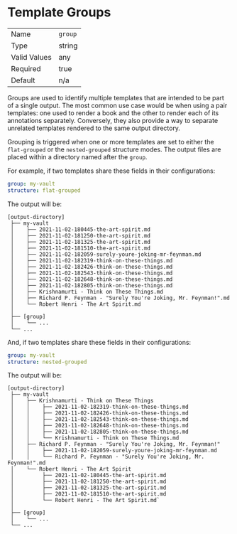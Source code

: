 # Template Groups

|              |         |
| ------------ | ------- |
| Name         | `group` |
| Type         | string  |
| Valid Values | any     |
| Required     | true    |
| Default      | n/a     |

Groups are used to identify multiple templates that are intended to be part of a
single output. The most common use case would be when using a pair templates:
one used to render a book and the other to render each of its annotations
separately. Conversely, they also provide a way to separate unrelated templates
rendered to the same output directory.

Grouping is triggered when one or more templates are set to either the
`flat-grouped` or the `nested-grouped` structure modes. The output files are
placed within a directory named after the `group`.

For example, if two templates share these fields in their configurations:

```yaml
group: my-vault
structure: flat-grouped
```

The output will be:

```plaintext
[output-directory]
 ├── my-vault
 │    ├── 2021-11-02-180445-the-art-spirit.md
 │    ├── 2021-11-02-181250-the-art-spirit.md
 │    ├── 2021-11-02-181325-the-art-spirit.md
 │    ├── 2021-11-02-181510-the-art-spirit.md
 │    ├── 2021-11-02-182059-surely-youre-joking-mr-feynman.md
 │    ├── 2021-11-02-182319-think-on-these-things.md
 │    ├── 2021-11-02-182426-think-on-these-things.md
 │    ├── 2021-11-02-182543-think-on-these-things.md
 │    ├── 2021-11-02-182648-think-on-these-things.md
 │    ├── 2021-11-02-182805-think-on-these-things.md
 │    ├── Krishnamurti - Think on These Things.md
 │    ├── Richard P. Feynman - "Surely You're Joking, Mr. Feynman!".md
 │    └── Robert Henri - The Art Spirit.md
 │
 ├── [group]
 │    └── ...
 └── ...
```

And, if two templates share these fields in their configurations:

```yaml
group: my-vault
structure: nested-grouped
```

The output will be:

```plaintext
[output-directory]
 ├── my-vault
 │    ├── Krishnamurti - Think on These Things
 │    │    ├── 2021-11-02-182319-think-on-these-things.md
 │    │    ├── 2021-11-02-182426-think-on-these-things.md
 │    │    ├── 2021-11-02-182543-think-on-these-things.md
 │    │    ├── 2021-11-02-182648-think-on-these-things.md
 │    │    ├── 2021-11-02-182805-think-on-these-things.md
 │    │    └── Krishnamurti - Think on These Things.md
 │    ├── Richard P. Feynman - "Surely You're Joking, Mr. Feynman!"
 │    │    ├── 2021-11-02-182059-surely-youre-joking-mr-feynman.md
 │    │    └── Richard P. Feynman - "Surely You're Joking, Mr. Feynman!".md
 │    └── Robert Henri - The Art Spirit
 │         ├── 2021-11-02-180445-the-art-spirit.md
 │         ├── 2021-11-02-181250-the-art-spirit.md
 │         ├── 2021-11-02-181325-the-art-spirit.md
 │         ├── 2021-11-02-181510-the-art-spirit.md
 │         └── Robert Henri - The Art Spirit.md`
 │
 ├── [group]
 │    └── ...
 └── ...
```
